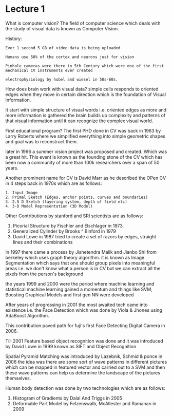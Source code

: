 # Lecture 1

What is computer vision?
The field of computer science which deals with the study of visual data is known as Computer Vision.

History:

    Ever 1 second 5 GB of video data is being uploaded

    Humans use 50% of the cortex and neurons just for vision

    Pinhole cameras were there in 5th Century which were one of the first mechanical CV instruments ever created

    electrophysiology by hubel and wiesel in 50s-60s.

How does brain work with visual data?
simple cells responds to oriented edges when they move in certain direction which is the foundation of Visual Information.

It start with simple structure of visual words i.e. oriented edges as more and more information is gathered the brain builds up complexity and patterns of that visual information until it can recognize the complex visual world.

First educational program?
The first PHD done in CV was back in 1963 by Larry Roberts where we simplified everything into simple geometric shapes and goal was to reconstruct them.

later in 1966 a summer vision project was proposed and created. Which was a great hit. This event is known as the founding stone of the CV which has been now a community of more than 100k researchers over a span of 50 years.

Another prominent name for CV is David Marr as he described the OPen CV in 4 steps back in 1970s which are as follows:

    1. Input Image
    2. Primal Sketch (Edges, anchor points, curves and boundaries)
    3. 2.5 D Sketch (layering system, depth of field etc)
    4. 3-D Model Representation (3D Model)

Other Contributions by stanford and SRI scientists are as follows:

1. Picorial Structure by Fischler and Elschlager in 1973.
2. Generalized Cylinder by Brooks ^ Binford in 1979
3. David Lowe in 1987 tried to create a set of razors by edges, straight lines and their combinations

In 1997 there came a process by Jishetendra Malik and Jianbo Shi from berkeley which uses graph theory algorithm. it is known as Image Segmentation which says that one should group pixels into meaningful areas
i.e. we don't know what a person is in CV but we can extract all the pixels from the person's background

the years 1999 and 2000 were the period where machine learning and statistical machine learning gained a momentum and things like SVM, Boosting Graphical Models and first gen NN were developed

After years of progressing in 2001 the most awaited tech came into existence i.e. the Face Detection which was done by Viola & Jhones using AdaBoost Algorithm.

This contribution paved path for fuji's first Face Detecting Digital Camera in 2006.

Till 2001 Feature based object recognition was done and it was introduced by David Lowe in 1999 known as SIFT and Object Recognition

Spatial Pyramid Matching was introduced by Lazebnik, Schmid & ponce in 2006 the idea was there are some sort of wave patterns in different pictures which can be mapped in featured vector and carried out to a SVM and then these wave patterns can help us determine the landscape of the pictures themselves.

Human body detection was done by two technologies which are as follows:
1. Histogram of Gradients by Dalal And Triggs in 2005
2. Deformable Part Model by Felzenswalb, McAllester and Ramanan in 2009




